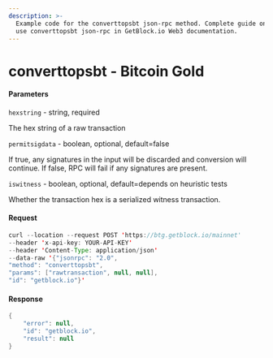 ```yaml
---
description: >-
  Example code for the converttopsbt json-rpc method. Сomplete guide on how to
  use converttopsbt json-rpc in GetBlock.io Web3 documentation.
---
```


# converttopsbt - Bitcoin Gold

#### Parameters

`hexstring` - string, required

The hex string of a raw transaction

`permitsigdata` - boolean, optional, default=false

If true, any signatures in the input will be discarded and conversion will continue. If false, RPC will fail if any signatures are present.

`iswitness` - boolean, optional, default=depends on heuristic tests

Whether the transaction hex is a serialized witness transaction.

#### Request

```java
curl --location --request POST 'https://btg.getblock.io/mainnet' 
--header 'x-api-key: YOUR-API-KEY' 
--header 'Content-Type: application/json' 
--data-raw '{"jsonrpc": "2.0",
"method": "converttopsbt",
"params": ["rawtransaction", null, null],
"id": "getblock.io"}'
```

#### Response

```java
{
    "error": null,
    "id": "getblock.io",
    "result": null
}
```
